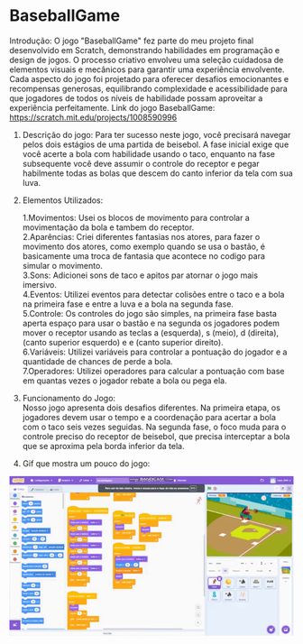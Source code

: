 # BaseballGame
Introdução:
  O jogo "BaseballGame" fez parte do meu projeto final desenvolvido em Scratch, demonstrando habilidades em programação e design de jogos. O processo criativo envolveu uma seleção cuidadosa de elementos visuais e mecânicos para garantir uma experiência envolvente. Cada aspecto do jogo foi projetado para oferecer desafios emocionantes e recompensas generosas, equilibrando complexidade e acessibilidade para que jogadores de todos os níveis de habilidade possam aproveitar a experiência perfeitamente.
  Link do jogo BaseballGame: https://scratch.mit.edu/projects/1008590996  


1. Descrição do jogo:
  Para ter sucesso neste jogo, você precisará navegar pelos dois estágios de uma partida de beisebol. A fase inicial exige que você acerte a bola com habilidade usando o taco, enquanto na fase subsequente você deve assumir o controle do receptor e pegar habilmente todas as bolas que descem do canto inferior da tela com sua luva.

2. Elementos Utilizados:

    1.Movimentos: Usei os blocos de movimento para controlar a movimentação da bola e tambem do receptor. <br>
    2.Aparências: Criei diferentes fantasias nos atores, para fazer o movimento dos atores, como exemplo quando se usa o bastão, é basicamente uma troca de fantasia que acontece no codigo para simular o movimento. <br>
    3.Sons: Adicionei sons de taco e apitos par atornar o jogo mais imersivo. <br>
    4.Eventos: Utilizei eventos para detectar colisões entre o taco e a bola na primeira fase e entre a luva e a bola na segunda fase. <br>
    5.Controle: Os controles do jogo são simples, na primeira fase basta aperta espaço para usar o bastão e na segunda os jogadores podem mover o receptor usando as teclas a (esquerda), s (meio), d (direita),(canto 
    superior esquerdo) e e (canto superior direito).<br>
    6.Variáveis: Utilizei variáveis para controlar a pontuação do jogador e a quantidade de chances de perde a bola.<br>
    7.Operadores: Utilizei operadores para calcular a pontuação com base em quantas vezes o jogador rebate a bola ou pega ela. 

3. Funcionamento do Jogo:  
  Nosso jogo apresenta dois desafios diferentes. Na primeira etapa, os jogadores devem usar o tempo e a coordenação para acertar a bola com o taco seis vezes seguidas. Na segunda fase, o foco muda para o controle preciso do receptor de beisebol, que precisa interceptar a bola que se aproxima pela borda inferior da tela.

4. Gif que mostra um pouco do jogo:
 <div align="center"> 
    <img src="https://github.com/cauacostaalves/Trabalho-scratch/blob/76037cadee65ca5017a08160146d603f8c357ec0/Game%20file/Gifgamebaseball.gif">
 </div>	


